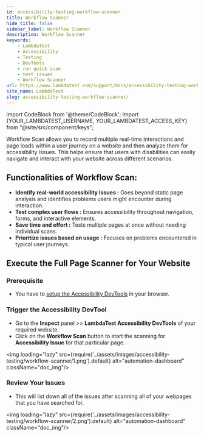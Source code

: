 ```yaml
---
id: accessibility-testing-workflow-scanner
title: Workflow Scanner
hide_title: false
sidebar_label: Workflow Scanner
description: Workflow Scanner
keywords:
    - LambdaTest
    - Accessibility
    - Testing
    - DevTools
    - run quick scan
    - test issues
    - Workflow Scanner
url: https://www.lambdatest.com/support/docs/accessibility-testing-workflow-scanner/
site_name: LambdaTest
slug: accessibility-testing-workflow-scanner/
---
```


import CodeBlock from '@theme/CodeBlock';
import {YOUR_LAMBDATEST_USERNAME, YOUR_LAMBDATEST_ACCESS_KEY} from "@site/src/component/keys";

<script type="application/ld+json"
      dangerouslySetInnerHTML={{ __html: JSON.stringify({
       "@context": "https://schema.org",
        "@type": "BreadcrumbList",
        "itemListElement": [{
          "@type": "ListItem",
          "position": 1,
          "name": "Home",
          "item": "https://www.lambdatest.com"
        },{
          "@type": "ListItem",
          "position": 2,
          "name": "Support",
          "item": "https://www.lambdatest.com/support/docs/"
        },{
          "@type": "ListItem",
          "position": 3,
          "name": "How to run Workflow Scanner",
          "item": "https://www.lambdatest.com/support/docs/accessibility-testing-workflow-scanner/"
        }]
      })
    }}
></script>
Workflow Scan allows you to record multiple real-time interactions and page loads within a user journey on a website and then analyze them for accessibility issues. This helps ensure that users with disabilities can easily navigate and interact with your website across different scenarios.

## Functionalities of Workflow Scan:

- **Identify real-world accessibility issues :** Goes beyond static page analysis and identifies problems users might encounter during interaction.
- **Test complex user flows :** Ensures accessibility throughout navigation, forms, and interactive elements.
- **Save time and effort :** Tests multiple pages at once without needing individual scans.
- **Prioritize issues based on usage :** Focuses on problems encountered in typical user journeys.

## Execute the Full Page Scanner for Your Website

### Prerequisite

- You have to [setup the Accessibility DevTools](/support/docs/accessibility-testing-install-devtools) in your browser.

### Trigger the Accessibility DevTool

- Go to the **Inspect** panel >> **LambdaTest Accessibility DevTools** of your required website.
- Click on the **Workflow Scan** button to start the scanning for **Accessibility Issue** for that particular page.

<img loading="lazy" src={require('../assets/images/accessibility-testing/workflow-scanner/1.png').default} alt="automation-dashboard" className="doc_img"/>

### Review Your Issues

- This will list down all of the issues after scanning all of your webpages that you have searched for.

<img loading="lazy" src={require('../assets/images/accessibility-testing/workflow-scanner/2.png').default} alt="automation-dashboard" className="doc_img"/>